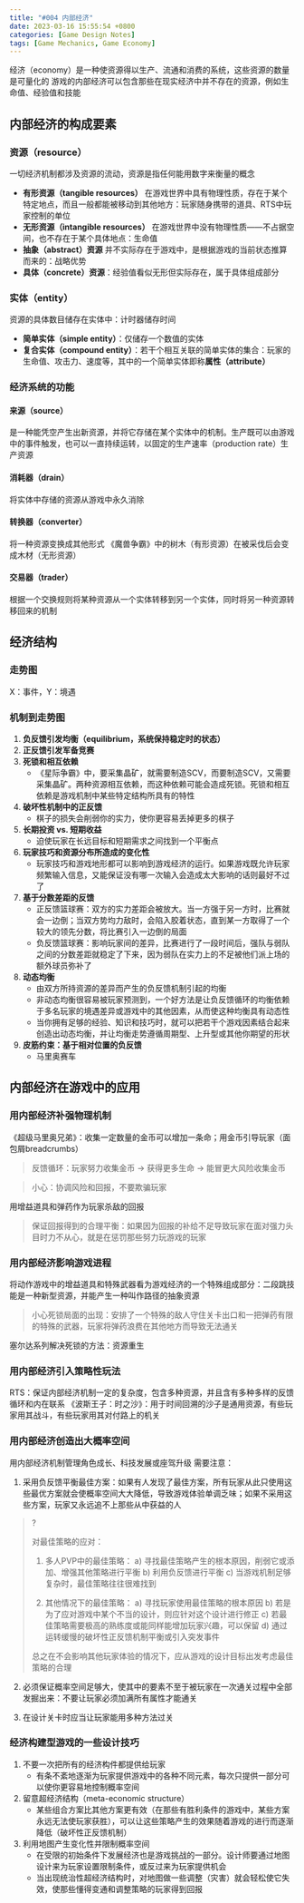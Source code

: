 ```yaml
---
title: "#004 内部经济"
date: 2023-03-16 15:55:54 +0800
categories: [Game Design Notes]
tags: [Game Mechanics, Game Economy]
---
```


经济（economy）是一种使资源得以生产、流通和消费的系统，这些资源的数量是可量化的
游戏的内部经济可以包含那些在现实经济中并不存在的资源，例如生命值、经验值和技能

## 内部经济的构成要素
### 资源（resource）
一切经济机制都涉及资源的流动，资源是指任何能用数字来衡量的概念

- **有形资源（tangible resources）** 在游戏世界中具有物理性质，存在于某个特定地点，而且一般都能被移动到其他地方：玩家随身携带的道具、RTS中玩家控制的单位
- **无形资源（intangible resources）** 在游戏世界中没有物理性质——不占据空间，也不存在于某个具体地点：生命值
- **抽象（abstract）资源** 并不实际存在于游戏中，是根据游戏的当前状态推算而来的：战略优势
- **具体（concrete）资源**：经验值看似无形但实际存在，属于具体组成部分

### 实体（entity）
资源的具体数目储存在实体中：计时器储存时间

- **简单实体（simple entity）**：仅储存一个数值的实体
- **复合实体（compound entity）**：若干个相互关联的简单实体的集合：玩家的生命值、攻击力、速度等，其中的一个简单实体即称**属性（attribute）**

### 经济系统的功能
#### 来源（source）
是一种能凭空产生出新资源，并将它存储在某个实体中的机制。生产既可以由游戏中的事件触发，也可以一直持续运转，以固定的生产速率（production rate）生产资源
#### 消耗器（drain）
将实体中存储的资源从游戏中永久消除
#### 转换器（converter）
将一种资源变换成其他形式
《魔兽争霸》中的树木（有形资源）在被采伐后会变成木材（无形资源）
#### 交易器（trader）
根据一个交换规则将某种资源从一个实体转移到另一个实体，同时将另一种资源转移回来的机制

## 经济结构
### 走势图
X：事件，Y：境遇
### 机制到走势图
1. **负反馈引发均衡（equilibrium，系统保持稳定时的状态）**
2. **正反馈引发军备竞赛**
3. **死锁和相互依赖**
    - 《星际争霸》中，要采集晶矿，就需要制造SCV，而要制造SCV，又需要采集晶矿。两种资源相互依赖，而这种依赖可能会造成死锁。死锁和相互依赖是游戏机制中某些特定结构所具有的特性
4. **破坏性机制中的正反馈**
    - 棋子的损失会削弱你的实力，使你更容易丢掉更多的棋子
5. **长期投资 vs. 短期收益**
    - 迫使玩家在长远目标和短期需求之间找到一个平衡点
6. **玩家技巧和资源分布所造成的变化性**
    - 玩家技巧和游戏地形都可以影响到游戏经济的运行。如果游戏既允许玩家频繁输入信息，又能保证没有哪一次输入会造成太大影响的话则最好不过了
7. **基于分数差距的反馈**
    - 正反馈篮球赛：双方的实力差距会被放大。当一方强于另一方时，比赛就会一边倒；当双方势均力敌时，会陷入胶着状态，直到某一方取得了一个较大的领先分数，将比赛引入一边倒的局面
    - 负反馈篮球赛：影响玩家间的差异，比赛进行了一段时间后，强队与弱队之间的分数差距就稳定了下来，因为弱队在实力上的不足被他们派上场的额外球员弥补了
8. **动态均衡**
    - 由双方所持资源的差异而产生的负反馈机制引起的均衡
    - 非动态均衡很容易被玩家预测到，一个好方法是让负反馈循环的均衡依赖于多名玩家的境遇差异或游戏中的其他因素，从而使这种均衡具有动态性
    - 当你拥有足够的经验、知识和技巧时，就可以把若干个游戏因素结合起来创造出动态均衡，并让均衡走势遵循周期型、上升型或其他你期望的形状
9. **皮筋约束：基于相对位置的负反馈**
    - 马里奥赛车

## 内部经济在游戏中的应用
### 用内部经济补强物理机制
《超级马里奥兄弟》：收集一定数量的金币可以增加一条命；用金币引导玩家（面包屑breadcrumbs）
> 反馈循环：玩家努力收集金币 -> 获得更多生命 -> 能冒更大风险收集金币

> 小心：协调风险和回报，不要欺骗玩家

用增益道具和弹药作为玩家杀敌的回报

> 保证回报得到的合理平衡：如果因为回报的补给不足导致玩家在面对强力头目时力不从心，就是在惩罚那些努力玩游戏的玩家

### 用内部经济影响游戏进程
将动作游戏中的增益道具和特殊武器看为游戏经济的一个特殊组成部分：二段跳技能是一种新型资源，并能产生一种叫作路径的抽象资源

> 小心死锁局面的出现：安排了一个特殊的敌人守住关卡出口和一把弹药有限的特殊的武器，玩家将弹药浪费在其他地方而导致无法通关

塞尔达系列解决死锁的方法：资源重生

### 用内部经济引入策略性玩法
RTS：保证内部经济机制一定的复杂度，包含多种资源，并且含有多种多样的反馈循环和内在联系
《波斯王子：时之沙》：用于时间回溯的沙子是通用资源，有些玩家用其战斗，有些玩家用其对付路上的机关

### 用内部经济创造出大概率空间
用内部经济机制管理角色成长、科技发展或座驾升级
需要注意：
1. 采用负反馈平衡最佳方案：如果有人发现了最佳方案，所有玩家从此只使用这些最优方案就会使概率空间大大降低，导致游戏体验单调乏味；如果不采用这些方案，玩家又永远追不上那些从中获益的人

> ?
>
> 对最佳策略的应对：
> 1. 多人PVP中的最佳策略：
> a) 寻找最佳策略产生的根本原因，削弱它或添加、增强其他策略进行平衡
> b) 利用负反馈进行平衡
> c) 当游戏机制足够复杂时，最佳策略往往很难找到
>
> 2. 其他情况下的最佳策略：
> a) 寻找玩家使用最佳策略的根本原因
> b) 若是为了应对游戏中某个不当的设计，则应针对这个设计进行修正
> c) 若最佳策略需要极高的熟练度或能同样能增加玩家兴趣，可以保留
> d) 通过运转缓慢的破坏性正反馈机制平衡或引入突发事件
>
> 总之在不会影响其他玩家体验的情况下，应从游戏的设计目标出发考虑最佳策略的合理

2. 必须保证概率空间足够大，使其中的要素不至于被玩家在一次通关过程中全部发掘出来：不要让玩家必须加满所有属性才能通关

3. 在设计关卡时应当让玩家能用多种方法过关

### 经济构建型游戏的一些设计技巧
1. 不要一次把所有的经济构件都提供给玩家
    - 有条不紊地逐渐为玩家提供游戏中的各种不同元素，每次只提供一部分可以使你更容易地控制概率空间
2. 留意超经济结构（meta-economic structure）
    - 某些组合方案比其他方案更有效（在那些有胜利条件的游戏中，某些方案永远无法使玩家获胜），可以让这些策略产生的效果随着游戏的进行而逐渐降低（破坏性正反馈机制）
3. 利用地图产生变化性并限制概率空间
    - 在受限的初始条件下发展经济也是游戏挑战的一部分。设计师要通过地图设计来为玩家设置限制条件，或反过来为玩家提供机会
    - 当出现统治性超经济结构时，对地图做一些调整（灾害）就会轻松使它失效，使那些懂得变通和调整策略的玩家得到回报
